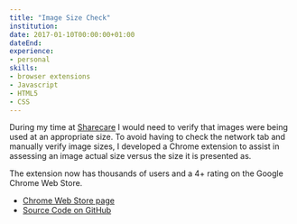 ```yaml
---
title: "Image Size Check"
institution:
date: 2017-01-10T00:00:00+01:00
dateEnd: 
experience:
- personal
skills:
- browser extensions
- Javascript
- HTML5
- CSS
---
```


During my time at [Sharecare](./intern-software-engineering.md) I would need to verify that images were being used at an appropriate size. To avoid having to check the network tab and manually verify image sizes, I developed a Chrome extension to assist in assessing an image actual size versus the size it is presented as.

The extension now has thousands of users and a 4+ rating on the Google Chrome Web Store.

- [Chrome Web Store page](https://chromewebstore.google.com/detail/image-size-check/ladmjfmdefajlebeacdjmgibboanfepi)
- [Source Code on GitHub](https://github.com/weirdwater/img-check)
